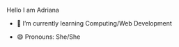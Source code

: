 Hello I am Adriana 


- 🌱 I’m currently learning Computing/Web Development 

- 😄 Pronouns: She/She

